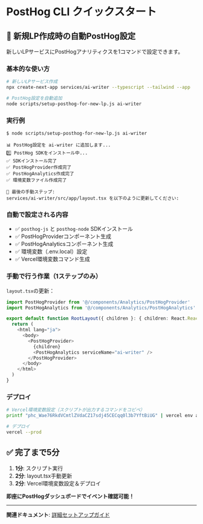 # PostHog CLI クイックスタート

## 🚀 新規LP作成時の自動PostHog設定

新しいLPサービスにPostHogアナリティクスを1コマンドで設定できます。

### 基本的な使い方

```bash
# 新しいLPサービス作成
npx create-next-app services/ai-writer --typescript --tailwind --app

# PostHog設定を自動追加
node scripts/setup-posthog-for-new-lp.js ai-writer
```

### 実行例

```console
$ node scripts/setup-posthog-for-new-lp.js ai-writer

📊 PostHog設定を ai-writer に追加します...
1️⃣ PostHog SDKをインストール中...
✅ SDKインストール完了
✅ PostHogProvider作成完了
✅ PostHogAnalytics作成完了
✅ 環境変数ファイル作成完了

📝 最後の手動ステップ:
services/ai-writer/src/app/layout.tsx を以下のように更新してください:
```

### 自動で設定される内容

- ✅ `posthog-js` と `posthog-node` SDKインストール
- ✅ PostHogProviderコンポーネント生成
- ✅ PostHogAnalyticsコンポーネント生成
- ✅ 環境変数（.env.local）設定
- ✅ Vercel環境変数コマンド生成

### 手動で行う作業（1ステップのみ）

`layout.tsx`の更新：

```typescript
import PostHogProvider from '@/components/Analytics/PostHogProvider'
import PostHogAnalytics from '@/components/Analytics/PostHogAnalytics'

export default function RootLayout({ children }: { children: React.ReactNode }) {
  return (
    <html lang="ja">
      <body>
        <PostHogProvider>
          {children}
          <PostHogAnalytics serviceName="ai-writer" />
        </PostHogProvider>
      </body>
    </html>
  )
}
```

### デプロイ

```bash
# Vercel環境変数設定（スクリプトが出力するコマンドをコピペ）
printf "phc_Wae76RkdVCmtlZVdaCZ17sdj45CECqq0l3b7YftBiUG" | vercel env add NEXT_PUBLIC_POSTHOG_KEY production

# デプロイ
vercel --prod
```

## ✅ 完了まで5分

1. **1分**: スクリプト実行
2. **2分**: layout.tsx手動更新
3. **2分**: Vercel環境変数設定＆デプロイ

**即座にPostHogダッシュボードでイベント確認可能！**

---

**関連ドキュメント**: [詳細セットアップガイド](./new-lp-posthog-setup.md)